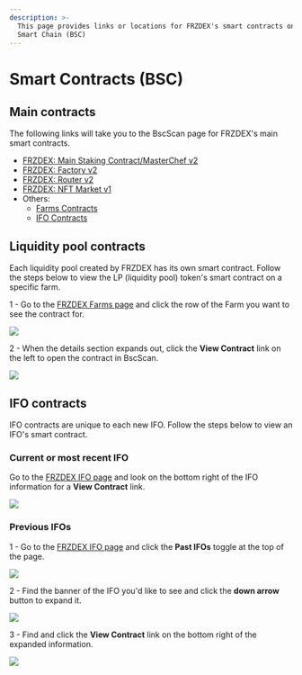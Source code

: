 ```yaml
---
description: >-
  This page provides links or locations for FRZDEX's smart contracts on BNB
  Smart Chain (BSC)
---
```


# Smart Contracts (BSC)

## Main contracts

The following links will take you to the BscScan page for FRZDEX's main smart contracts.

* [FRZDEX: Main Staking Contract/MasterChef v2](https://bscscan.com/address/0xa5f8C5Dbd5F286960b9d90548680aE5ebFf07652)
* [FRZDEX: Factory v2](https://bscscan.com/address/0xca143ce32fe78f1f7019d7d551a6402fc5350c73)
* [FRZDEX: Router v2](https://bscscan.com/address/0x10ed43c718714eb63d5aa57b78b54704e256024e)
* [FRZDEX: NFT Market v1](https://bscscan.com/address/0x17539cca21c7933df5c980172d22659b8c345c5a)
* Others:
  * [Farms Contracts](./#farms-contracts)
  * [IFO Contracts](./#ifo-contracts)

## Liquidity pool contracts

Each liquidity pool created by FRZDEX has its own smart contract. Follow the steps below to view the LP (liquidity pool) token's smart contract on a specific farm.

1 - Go to the [FRZDEX Farms page](https://FRZDEX.finance/farms) and click the row of the Farm you want to see the contract for.

![](<../../.gitbook/assets/image (126).png>)

2 - When the details section expands out, click the **View Contract** link on the left to open the contract in BscScan.

![](<../../.gitbook/assets/image (127).png>)

## IFO contracts

IFO contracts are unique to each new IFO. Follow the steps below to view an IFO's smart contract.

### Current or most recent IFO

Go to the [FRZDEX IFO page](https://FRZDEX.finance/ifo) and look on the bottom right of the IFO information for a **View Contract** link.

![](<../../.gitbook/assets/image (128).png>)

### Previous IFOs

1 - Go to the [FRZDEX IFO page](https://FRZDEX.finance/ifo) and click the **Past IFOs** toggle at the top of the page.

![](<../../.gitbook/assets/image (129).png>)

2 - Find the banner of the IFO you'd like to see and click the **down arrow** button to expand it.

![](<../../.gitbook/assets/image (130).png>)

3 - Find and click the **View Contract** link on the bottom right of the expanded information.

![](<../../.gitbook/assets/image (131).png>)
